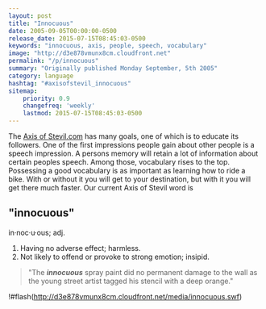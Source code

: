```yaml
---
layout: post
title: "Innocuous"
date: 2005-09-05T00:00:00-0500
release_date: 2015-07-15T08:45:03-0500
keywords: "innocuous, axis, people, speech, vocabulary"
image: "http://d3e878vmunx8cm.cloudfront.net"
permalink: "/p/innocuous"
summary: "Originally published Monday September, 5th 2005"
category: language
hashtag: "#axisofstevil_innocuous"
sitemap:
    priority: 0.9
    changefreq: 'weekly'
    lastmod: 2015-07-15T08:45:03-0500
---
```


The [Axis of Stevil.com](/ "Axis of Stevil.com") has many goals, one of which is to educate its followers. One of the first impressions people gain about other people is a speech impression. A persons memory will retain a lot of information about certain peoples speech. Among those, vocabulary rises to the top. Possessing a good vocabulary is as important as learning how to ride a bike. With or without it you will get to your destination, but with it you will get there much faster. Our current Axis of Stevil word is

## "innocuous" ##

in·noc·u·ous; adj.

1. Having no adverse effect; harmless.
2. Not likely to offend or provoke to strong emotion; insipid.
 
> "The ***innocuous*** spray paint did no permanent damage to the wall as the young street artist tagged his stencil with a deep orange."

!#flash(http://d3e878vmunx8cm.cloudfront.net/media/innocuous.swf)
